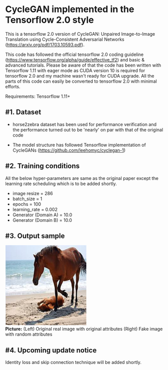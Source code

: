 # CycleGAN implemented in the Tensorflow 2.0 style 

This is a tensorflow 2.0 version of CycleGAN: Unpaired Image-to-Image Translation using Cycle-Consistent Adversarial Networks
(https://arxiv.org/pdf/1703.10593.pdf).  

This code has followed the official tensorflow 2.0 coding guideline (https://www.tensorflow.org/alpha/guide/effective_tf2) and basic & advanced tutorials. Please be aware of that the code has been written with Tensorflow 1.11 with eager mode as CUDA version 10 is required for tensorflow 2.0 and my machine wasn't ready for CUDA upgrade. All the parts of this code can easily be converted to tensorflow 2.0 with minimal efforts.  

Requirements: Tensorflow 1.11+

#1. Dataset
-----------------------
 - horse2zebra dataset has been used for performance verification and the performance turned out to be 'nearly' on par with that of the original code  

 - The model structure has followed Tensorflow implementation of CycleGANs (https://github.com/leehomyc/cyclegan-1) 
  
#2. Training conditions 
--------------------------------------
 All the below hyper-parameters are same as the original paper except the learning rate scheduling which is to be added shortly.
 - image resize = 286
 - batch_size = 1
 - epochs = 100
 - learning_rate = 0.002 
 - Generator (Domain A) = 10.0
 - Generator (Domain B) = 10.0
   
#3. Output sample
----------------------------------------


![Representative image](https://github.com/jis478/Tensorflow/blob/master/TF2.0/CycleGAN/imgs/horse.PNG)<br>
**Picture:** (Left) Original real image with original attributes (Right) Fake image with random attributes 

#4. Upcoming update notice
-----------------------------------------
Identity loss and skip connection technique will be added shortly.
